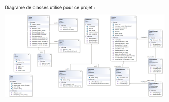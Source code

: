 Diagrame de classes utilisé pour ce projet :

![alt text](https://github.com/ridaelbardai/AttelierBanque/blob/master/diagrammeAtelier2.png?raw=true)
